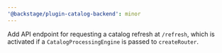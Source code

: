 ```yaml
---
'@backstage/plugin-catalog-backend': minor
---
```


Add API endpoint for requesting a catalog refresh at `/refresh`, which is activated if a `CatalogProcessingEngine` is passed to `createRouter`.
